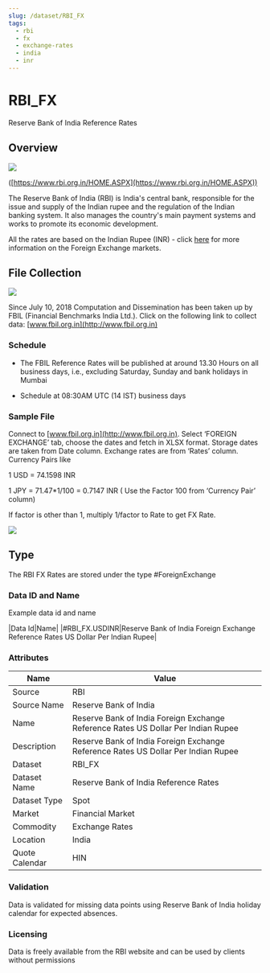 ```yaml
---
slug: /dataset/RBI_FX
tags:
  - rbi
  - fx
  - exchange-rates
  - india
  - inr
---
```


RBI_FX
============================================================

Reserve Bank of India Reference Rates  

## Overview

![](/img/data/rbi.png)

([https://www.rbi.org.in/HOME.ASPX](https://www.rbi.org.in/HOME.ASPX))

The Reserve Bank of India (RBI) is India's central bank, responsible for the issue and supply of the Indian rupee and 
the regulation of the Indian banking system. 
It also manages the country's main payment systems and works to promote its economic development.

All the rates are based on the Indian Rupee (INR) - click [here](/docs/data/fx) for more information on the Foreign Exchange markets.

## File Collection

![](/img/data/fbil.jpg)

Since July 10, 2018 Computation and Dissemination has been taken up by FBIL (Financial Benchmarks India Ltd.). 
Click on the following link to collect data: [www.fbil.org.in](http://www.fbil.org.in)
    

### Schedule

*   The FBIL Reference Rates will be published at around 13.30 Hours on all business days, i.e., excluding Saturday, Sunday and bank holidays in Mumbai
    
*   Schedule at 08:30AM UTC (14 IST) business days
    

### Sample File

Connect to [www.fbil.org.in](http://www.fbil.org.in). Select ‘FOREIGN EXCHANGE’ tab, choose the dates and fetch in XLSX format. Storage dates are taken from Date column. Exchange rates are from ‘Rates’ column. Currency Pairs like

1 USD = 74.1598 INR

1 JPY = 71.47*1/100 = 0.7147 INR ( Use the Factor 100 from ‘Currency Pair’ column)

If factor is other than 1, multiply 1/factor to Rate to get FX Rate.

![](/attachments/216367236/216367253.png)

## Type

The RBI FX Rates are stored under the type #ForeignExchange

### Data ID and Name

Example data id and name

|Data Id|Name|
|#RBI_FX.USDINR|Reserve Bank of India Foreign Exchange Reference Rates US Dollar Per Indian Rupee|

### Attributes

|Name|Value|
|-|-|
|Source|RBI|
|Source Name|Reserve Bank of India|
|Name|Reserve Bank of India Foreign Exchange Reference Rates US Dollar Per Indian Rupee|
|Description|Reserve Bank of India Foreign Exchange Reference Rates US Dollar Per Indian Rupee|
|Dataset|RBI_FX|
|Dataset Name|Reserve Bank of India Reference Rates|
|Dataset Type|Spot|
|Market|Financial Market|
|Commodity|Exchange Rates|
|Location|India|
|Quote Calendar|HIN|

### Validation

Data is validated for missing data points using Reserve Bank of India holiday calendar for expected absences.

### Licensing

Data is freely available from the RBI website and can be used by clients without permissions

